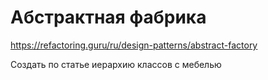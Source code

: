 # Абстрактная фабрика
https://refactoring.guru/ru/design-patterns/abstract-factory

Создать по статье иерархию классов с мебелью

